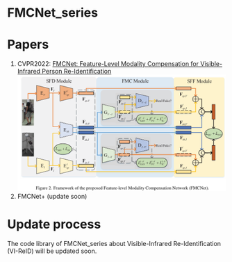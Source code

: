 # FMCNet_series

# Papers
1. CVPR2022: [FMCNet: Feature-Level Modality Compensation for Visible-Infrared Person Re-Identification](https://ieeexplore.ieee.org/document/9880449)
![1](./doc/FMCNet.png)
2. FMCNet+ (update soon)

# Update process
The code library of FMCNet_series about Visible-Infrared Re-Identification (VI-ReID) will be updated soon.   
